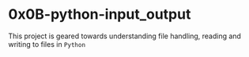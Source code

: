 # 0x0B-python-input_output

This project is geared towards understanding file handling, reading and writing to files in `Python`
